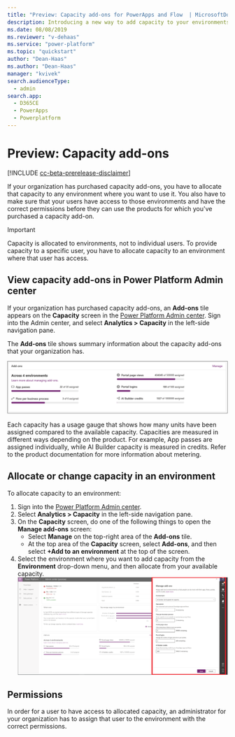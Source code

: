 ```yaml
---
title: "Preview: Capacity add-ons for PowerApps and Flow  | MicrosoftDocs"
description: Introducing a new way to add capacity to your environments.
ms.date: 08/08/2019
ms.reviewer: "v-dehaas"
ms.service: "power-platform"
ms.topic: "quickstart"
author: "Dean-Haas"
ms.author: "Dean-Haas"
manager: "kvivek"
search.audienceType: 
  - admin
search.app: 
  - D365CE
  - PowerApps
  - Powerplatform
---
```

# Preview: Capacity add-ons

[!INCLUDE [cc-beta-prerelease-disclaimer](../includes/cc-beta-prerelease-disclaimer.md)]

If your organization has purchased capacity add-ons, you have to allocate that capacity to any environment where you want to use it. You also have to make sure that your users have access to those environments and have the correct permissions before they can use the products for which you've purchased a capacity add-on.

> [!IMPORTANT]
> Capacity is allocated to environments, not to individual users. To provide capacity to a specific user, you have to allocate capacity to an environment where that user has access.

## View capacity add-ons in Power Platform Admin center

If your organization has purchased capacity add-ons, an **Add-ons** tile appears on the **Capacity** screen in the [Power Platform Admin center](https://admin.powerplatform.microsoft.com/). Sign into the Admin center, and select **Analytics > Capacity** in the left-side navigation pane.

The **Add-ons** tile shows summary information about the capacity add-ons that your organization has.

![add-on-tile.png](media/add-on-tile.png)

Each capacity has a usage gauge that shows how many units have been assigned compared to the available capacity. Capacities are measured in different ways depending on the product. For example, App passes are assigned individually, while AI Builder capacity is measured in credits. Refer to the product documentation for more information about metering.

## Allocate or change capacity in an environment

To allocate capacity to an environment:

1. Sign into the [Power Platform Admin center](https://admin.powerplatform.microsoft.com/). 
1. Select **Analytics > Capacity** in the left-side navigation pane.
1. On the **Capacity** screen, do one of the following things to open the **Manage add-ons** screen:
    - Select **Manage** on the top-right area of the **Add-ons** tile.
    - At the top area of the **Capacity** screen, select **Add-ons**, and then select **+Add to an environment** at the top of the screen.
4. Select the environment where you want to add capacity from the **Environment** drop-down menu, and then allocate from your available capacity.
![Manage add-ons screen](media/manage-add-ons.png)

## Permissions

In order for a user to have access to allocated capacity, an administrator for your organization has to assign that user to the environment with the correct permissions.
